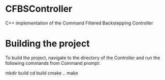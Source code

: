 # CFBSController
C++ implementation of the Command Filtered Backstepping Controller

# Building the project
To build the project, navigate to the directory of the Controller and run the following commands from Command prompt:

mkdir build
cd build
cmake ..
make

